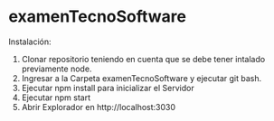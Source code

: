 # examenTecnoSoftware

Instalación:

1. Clonar repositorio teniendo en cuenta que se debe tener intalado previamente node.
2. Ingresar a la Carpeta examenTecnoSoftware y ejecutar git bash.
3. Ejecutar npm install para inicializar el Servidor
4. Ejecutar npm start
5. Abrir Explorador en http://localhost:3030
